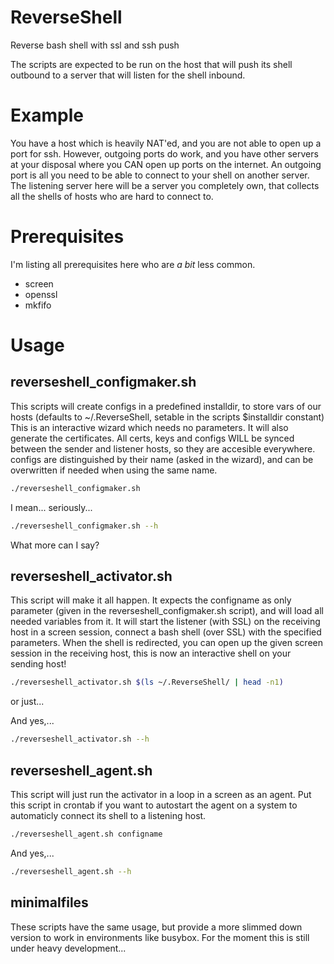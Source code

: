 # ReverseShell
Reverse bash shell with ssl and ssh push

The scripts are expected to be run on the host that will push its shell outbound to a server that will listen for the shell inbound.

# Example
You have a host which is heavily NAT'ed, and you are not able to open up a port for ssh. However, outgoing ports do work, and you have other servers at your disposal where you CAN open up ports on the internet.
An outgoing port is all you need to be able to connect to your shell on another server. The listening server here will be a server you completely own, that collects all the shells of hosts who are hard to connect to.

# Prerequisites
I'm listing all prerequisites here who are *a bit* less common.

* screen
* openssl
* mkfifo

# Usage
## reverseshell_configmaker.sh

This scripts will create configs in a predefined installdir, to store vars of our hosts (defaults to ~/.ReverseShell, setable in the scripts $installdir constant)
This is an interactive wizard which needs no parameters. It will also generate the certificates.
All certs, keys and configs WILL be synced between the sender and listener hosts, so they are accesible everywhere.
configs are distinguished by their name (asked in the wizard), and can be overwritten if needed when using the same name.

```bash
./reverseshell_configmaker.sh
```

I mean... seriously...

```bash
./reverseshell_configmaker.sh --h
```

What more can I say?


## reverseshell_activator.sh

This script will make it all happen. It expects the configname as only parameter (given in the reverseshell_configmaker.sh script), and will load all needed variables from it.
It will start the listener (with SSL) on the receiving host in a screen session, connect a bash shell (over SSL) with the specified parameters.
When the shell is redirected, you can open up the given screen session in the receiving host, this is now an interactive shell on your sending host!

```bash
./reverseshell_activator.sh $(ls ~/.ReverseShell/ | head -n1)
```
or just...


And yes,...

```bash
./reverseshell_activator.sh --h
```

## reverseshell_agent.sh

This script will just run the activator in a loop in a screen as an agent. Put this script in crontab if you want to autostart the agent on a system to automaticly connect its shell to a listening host.

```bash
./reverseshell_agent.sh configname
```

And yes,...

```bash
./reverseshell_agent.sh --h
```

## minimalfiles
These scripts have the same usage, but provide a more slimmed down version to work in environments like busybox.
For the moment this is still under heavy development...
